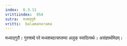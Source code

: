 ```yaml
---
index:  6.3.11
vrittiindex:  954
sutra:  मध्याद्गुरौ
vritti:  balamanorama 
---
```


मध्याद्गुरौ। गुरुशब्दे परे मध्यशब्दात्सप्तम्या अलुक् स्यादित्यर्थः। असंज्ञार्थमिदम्। 

